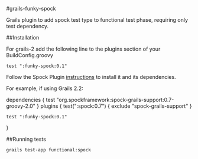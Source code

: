 #grails-funky-spock

Grails plugin to add spock test type to functional test phase, requiring only test dependency.

##Installation

For grails-2 add the following line to the plugins section of your BuildConfig.groovy

    test ":funky-spock:0.1"

Follow the Spock Plugin [instructions](http://grails.org/plugin/spock) to install it and its dependencies.

For example, if using Grails 2.2:

  dependencies {
    test "org.spockframework:spock-grails-support:0.7-groovy-2.0"
  }
  plugins {
    test(":spock:0.7") {
      exclude "spock-grails-support"
    }

    test ":funky-spock:0.1"
  }

  ##Running tests

    grails test-app functional:spock

